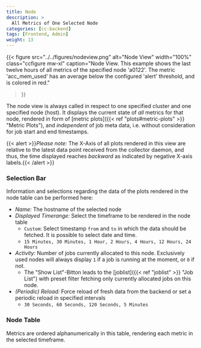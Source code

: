 ```yaml
---
title: Node
description: >
  All Metrics of One Selected Node
categories: [cc-backend]
tags: [Frontend, Admin]
weight: 13
---
```


{{< figure src="../../figures/nodeview.png" alt="Node View" width="100%" class="ccfigure mw-xl"
    caption="Node View. This example shows the last twelve hours of all metrics of the specified node 'a0122'. The metric 'acc_mem_used' has an average below the configured 'alert' threshold, and is colored in red."
>}}

The node view is always called in respect to one specified cluster and one specified node (host). It displays the current state of *all* metrics for that node, rendered in form of [metric plots]({{< ref "plots#metric-plots" >}} "Metric Plots"), and *independent* of job meta data, i.e. without consideration for job start and end timestamps.

{{< alert >}}*Please note:* The X-Axis of all plots rendered in this view are relative to the latest data point received from the collector daemon, and thus, the time displayed reaches *backward* as indicated by negative X-axis labels.{{< /alert >}}

### Selection Bar

Information and selections regarding the data of the plots rendered in the node table can be performed here:

* *Name:* The hostname of the selected node
* *Displayed Timerange:* Select the timeframe to be rendered in the node table
  * `Custom`: Select timestamp `from` and `to` in which the data should be fetched. It is possible to select date and time.
  * `15 Minutes, 30 Minutes, 1 Hour, 2 Hours, 4 Hours, 12 Hours, 24 Hours`
* *Activity:* Number of jobs currently allocated to this node. Exclusively used nodes will always display `1` if a job is running at the moment, or `0` if not.
  * The "Show List"-Bitton leads to the [joblist]({{< ref "joblist" >}} "Job List") with preset filter fetching only currently allocated jobs on this node.
* *(Periodic) Reload:* Force reload of fresh data from the backend or set a periodic reload in specified intervals
  * `30 Seconds, 60 Seconds, 120 Seconds, 5 Minutes`

### Node Table

Metrics are ordered alphanumerically in this table, rendering each metric in the selected timeframe.

